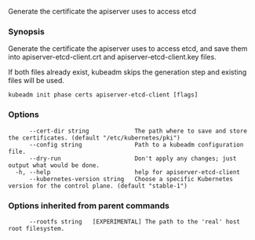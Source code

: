 
Generate the certificate the apiserver uses to access etcd

### Synopsis

Generate the certificate the apiserver uses to access etcd, and save them into apiserver-etcd-client.crt and apiserver-etcd-client.key files.

If both files already exist, kubeadm skips the generation step and existing files will be used.

```
kubeadm init phase certs apiserver-etcd-client [flags]
```

### Options

```
      --cert-dir string             The path where to save and store the certificates. (default "/etc/kubernetes/pki")
      --config string               Path to a kubeadm configuration file.
      --dry-run                     Don't apply any changes; just output what would be done.
  -h, --help                        help for apiserver-etcd-client
      --kubernetes-version string   Choose a specific Kubernetes version for the control plane. (default "stable-1")
```

### Options inherited from parent commands

```
      --rootfs string   [EXPERIMENTAL] The path to the 'real' host root filesystem.
```
